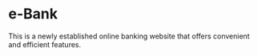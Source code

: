 # e-Bank
This is a newly established online banking website that offers convenient and efficient features.
